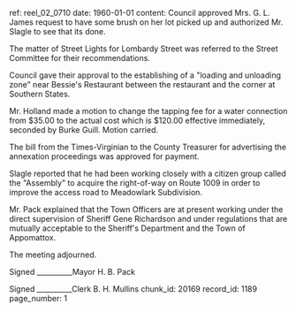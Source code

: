 ref: reel_02_0710
date: 1960-01-01
content: Council approved Mrs. G. L. James request to have some brush on her lot picked up and authorized Mr. Slagle to see that its done.

The matter of Street Lights for Lombardy Street was referred to the Street Committee for their recommendations.

Council gave their approval to the establishing of a "loading and unloading zone" near Bessie's Restaurant between the restaurant and the corner at Southern States.

Mr. Holland made a motion to change the tapping fee for a water connection from $35.00 to the actual cost which is $120.00 effective immediately, seconded by Burke Guill. Motion carried.

The bill from the Times-Virginian to the County Treasurer for advertising the annexation proceedings was approved for payment.

Slagle reported that he had been working closely with a citizen group called the "Assembly" to acquire the right-of-way on Route 1009 in order to improve the access road to Meadowlark Subdivision.

Mr. Pack explained that the Town Officers are at present working under the direct supervision of Sheriff Gene Richardson and under regulations that are mutually acceptable to the Sheriff's Department and the Town of Appomattox.

The meeting adjourned.

Signed __________Mayor
H. B. Pack

Signed __________Clerk
B. H. Mullins
chunk_id: 20169
record_id: 1189
page_number: 1

